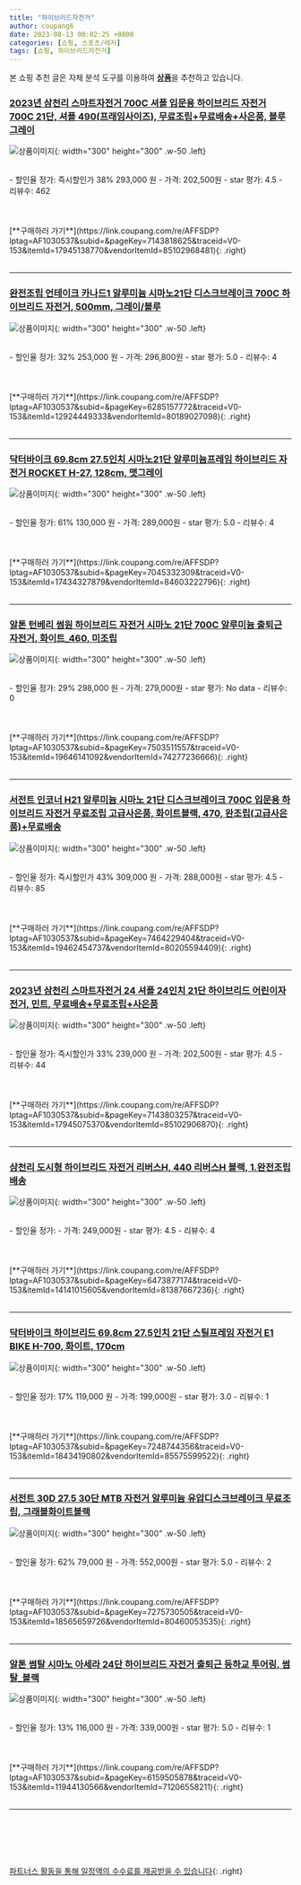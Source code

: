 ```yaml
---
title: "하이브리드자전거"
author: coupang6
date: 2023-08-13 00:02:25 +0800
categories: [쇼핑, 스포츠/레저]
tags: [쇼핑, 하이브리드자전거]
---
```


본 쇼핑 추천 글은 자체 분석 도구를 이용하여 [**상품**](https://link.coupang.com/a/bao1ui)을 추천하고 있습니다.

### [2023년 삼천리 스마트자전거 700C 셔플 입문용 하이브리드 자전거 700C 21단, 셔플 490(프래임사이즈), 무료조립+무료배송+사은품, 블루그레이](https://link.coupang.com/re/AFFSDP?lptag=AF1030537&subid=&pageKey=7143818625&traceid=V0-153&itemId=17945138770&vendorItemId=85102968481)

![상품이미지](https://thumbnail8.coupangcdn.com/thumbnails/remote/230x230ex/image/vendor_inventory/483f/2ea6a9e4de6e8adf725e93e5c0ea2d653d10bd32257e3aa3e033a8f229ee.png){: width="300" height="300" .w-50 .left}


<br>
- 할인율 정가: 즉시할인가 38%  293,000   원
- 가격: 202,500원
- star 평가: 4.5
- 리뷰수: 462
<br>
<br>
<br>
<br>
[**구매하러 가기**](https://link.coupang.com/re/AFFSDP?lptag=AF1030537&subid=&pageKey=7143818625&traceid=V0-153&itemId=17945138770&vendorItemId=85102968481){: .right}
<br>
<br>

---

### [완전조립 언테이크 카나드1 알루미늄 시마노21단 디스크브레이크 700C 하이브리드 자전거, 500mm, 그레이/블루](https://link.coupang.com/re/AFFSDP?lptag=AF1030537&subid=&pageKey=6285157772&traceid=V0-153&itemId=12924449333&vendorItemId=80189027098)

![상품이미지](https://thumbnail6.coupangcdn.com/thumbnails/remote/230x230ex/image/vendor_inventory/1393/a7597662a01c3a586f6ae9aaa02422da52587049c0d0830e646a2d1052ab.jpg){: width="300" height="300" .w-50 .left}


<br>
- 할인율 정가: 32%  253,000   원
- 가격: 296,800원
- star 평가: 5.0
- 리뷰수: 4
<br>
<br>
<br>
<br>
[**구매하러 가기**](https://link.coupang.com/re/AFFSDP?lptag=AF1030537&subid=&pageKey=6285157772&traceid=V0-153&itemId=12924449333&vendorItemId=80189027098){: .right}
<br>
<br>

---

### [닥터바이크 69.8cm 27.5인치 시마노21단 알루미늄프레임 하이브리드 자전거 ROCKET H-27, 128cm, 맷그레이](https://link.coupang.com/re/AFFSDP?lptag=AF1030537&subid=&pageKey=7045332309&traceid=V0-153&itemId=17434327879&vendorItemId=84603222796)

![상품이미지](https://thumbnail8.coupangcdn.com/thumbnails/remote/230x230ex/image/retail/images/2023/01/05/9/8/178497ad-527d-4a93-9d19-b031cc07e32b.jpg){: width="300" height="300" .w-50 .left}


<br>
- 할인율 정가: 61%  130,000   원
- 가격: 289,000원
- star 평가: 5.0
- 리뷰수: 4
<br>
<br>
<br>
<br>
[**구매하러 가기**](https://link.coupang.com/re/AFFSDP?lptag=AF1030537&subid=&pageKey=7045332309&traceid=V0-153&itemId=17434327879&vendorItemId=84603222796){: .right}
<br>
<br>

---

### [알톤 턴베리 썸원 하이브리드 자전거 시마노 21단 700C 알루미늄 출퇴근 자전거, 화이트_460, 미조립](https://link.coupang.com/re/AFFSDP?lptag=AF1030537&subid=&pageKey=7503511557&traceid=V0-153&itemId=19646141092&vendorItemId=74277236666)

![상품이미지](https://thumbnail7.coupangcdn.com/thumbnails/remote/230x230ex/image/vendor_inventory/a62a/b4b42111549e342c1b3f35b2c0cce1dc565fffcc2d6694c20c66d0e2d73a.jpg){: width="300" height="300" .w-50 .left}


<br>
- 할인율 정가: 29%  298,000   원
- 가격: 279,000원
- star 평가: No data
- 리뷰수: 0
<br>
<br>
<br>
<br>
[**구매하러 가기**](https://link.coupang.com/re/AFFSDP?lptag=AF1030537&subid=&pageKey=7503511557&traceid=V0-153&itemId=19646141092&vendorItemId=74277236666){: .right}
<br>
<br>

---

### [서전트 인코너 H21 알루미늄 시마노 21단 디스크브레이크 700C 입문용 하이브리드 자전거 무료조립 고급사은품, 화이트블랙, 470, 완조립(고급사은품)+무료배송](https://link.coupang.com/re/AFFSDP?lptag=AF1030537&subid=&pageKey=7464229404&traceid=V0-153&itemId=19462454737&vendorItemId=80205594409)

![상품이미지](https://thumbnail8.coupangcdn.com/thumbnails/remote/230x230ex/image/vendor_inventory/efac/13f016712808d62283218e2c1ce95d08cd559d5fd789e589baebd5be7cab.png){: width="300" height="300" .w-50 .left}


<br>
- 할인율 정가: 즉시할인가 43%  309,000   원
- 가격: 288,000원
- star 평가: 4.5
- 리뷰수: 85
<br>
<br>
<br>
<br>
[**구매하러 가기**](https://link.coupang.com/re/AFFSDP?lptag=AF1030537&subid=&pageKey=7464229404&traceid=V0-153&itemId=19462454737&vendorItemId=80205594409){: .right}
<br>
<br>

---

### [2023년 삼천리 스마트자전거 24 셔플 24인치 21단 하이브리드 어린이자전거, 민트, 무료배송+무료조립+사은품](https://link.coupang.com/re/AFFSDP?lptag=AF1030537&subid=&pageKey=7143803257&traceid=V0-153&itemId=17945075370&vendorItemId=85102906870)

![상품이미지](https://thumbnail10.coupangcdn.com/thumbnails/remote/230x230ex/image/vendor_inventory/1902/84857b05ec786ffd3b135e3796507ce9b794907f92fa6c3f51bce98ebc41.png){: width="300" height="300" .w-50 .left}


<br>
- 할인율 정가: 즉시할인가 33%  239,000   원
- 가격: 202,500원
- star 평가: 4.5
- 리뷰수: 44
<br>
<br>
<br>
<br>
[**구매하러 가기**](https://link.coupang.com/re/AFFSDP?lptag=AF1030537&subid=&pageKey=7143803257&traceid=V0-153&itemId=17945075370&vendorItemId=85102906870){: .right}
<br>
<br>

---

### [삼천리 도시형 하이브리드 자전거 리버스H, 440 리버스H 블랙, 1.완전조립배송](https://link.coupang.com/re/AFFSDP?lptag=AF1030537&subid=&pageKey=6473877174&traceid=V0-153&itemId=14141015605&vendorItemId=81387667236)

![상품이미지](https://thumbnail10.coupangcdn.com/thumbnails/remote/230x230ex/image/vendor_inventory/4f6c/d580e46a14bbf8c5665fbd8e7f89907102dbc13b9d8e12ac9f70e6b8a686.jpg){: width="300" height="300" .w-50 .left}


<br>
- 할인율 정가: 
- 가격: 249,000원
- star 평가: 4.5
- 리뷰수: 4
<br>
<br>
<br>
<br>
[**구매하러 가기**](https://link.coupang.com/re/AFFSDP?lptag=AF1030537&subid=&pageKey=6473877174&traceid=V0-153&itemId=14141015605&vendorItemId=81387667236){: .right}
<br>
<br>

---

### [닥터바이크 하이브리드 69.8cm 27.5인치 21단 스틸프레임 자전거 E1 BIKE H-700, 화이트, 170cm](https://link.coupang.com/re/AFFSDP?lptag=AF1030537&subid=&pageKey=7248744356&traceid=V0-153&itemId=18434190802&vendorItemId=85575599522)

![상품이미지](https://thumbnail10.coupangcdn.com/thumbnails/remote/230x230ex/image/retail/images/2023/04/06/13/1/ed8372ef-297d-430a-890b-0716993a7272.jpg){: width="300" height="300" .w-50 .left}


<br>
- 할인율 정가: 17%  119,000   원
- 가격: 199,000원
- star 평가: 3.0
- 리뷰수: 1
<br>
<br>
<br>
<br>
[**구매하러 가기**](https://link.coupang.com/re/AFFSDP?lptag=AF1030537&subid=&pageKey=7248744356&traceid=V0-153&itemId=18434190802&vendorItemId=85575599522){: .right}
<br>
<br>

---

### [서전트 30D 27.5 30단 MTB 자전거 알루미늄 유압디스크브레이크 무료조립, 그래블화이트블랙](https://link.coupang.com/re/AFFSDP?lptag=AF1030537&subid=&pageKey=7275730505&traceid=V0-153&itemId=18565659726&vendorItemId=80460053535)

![상품이미지](https://thumbnail7.coupangcdn.com/thumbnails/remote/230x230ex/image/vendor_inventory/8200/4422d47d7193dd1449a70ffc920a86f279dfb2cd7f09c62ceab279360e4f.png){: width="300" height="300" .w-50 .left}


<br>
- 할인율 정가: 62%  79,000   원
- 가격: 552,000원
- star 평가: 5.0
- 리뷰수: 2
<br>
<br>
<br>
<br>
[**구매하러 가기**](https://link.coupang.com/re/AFFSDP?lptag=AF1030537&subid=&pageKey=7275730505&traceid=V0-153&itemId=18565659726&vendorItemId=80460053535){: .right}
<br>
<br>

---

### [알톤 썸탈 시마노 아세라 24단 하이브리드 자전거 출퇴근 등하교 투어링, 썸탈_블랙](https://link.coupang.com/re/AFFSDP?lptag=AF1030537&subid=&pageKey=6159505878&traceid=V0-153&itemId=11944130566&vendorItemId=71206558211)

![상품이미지](https://thumbnail7.coupangcdn.com/thumbnails/remote/230x230ex/image/vendor_inventory/2e97/4cdd364083b7cf90ee67a9a6cdc7ab3b861b6eca42a8a778a10e177079d6.jpg){: width="300" height="300" .w-50 .left}


<br>
- 할인율 정가: 13%  116,000   원
- 가격: 339,000원
- star 평가: 5.0
- 리뷰수: 1
<br>
<br>
<br>
<br>
[**구매하러 가기**](https://link.coupang.com/re/AFFSDP?lptag=AF1030537&subid=&pageKey=6159505878&traceid=V0-153&itemId=11944130566&vendorItemId=71206558211){: .right}
<br>
<br>

---
<br><br><br><br><br> [파트너스 활동을 통해 일정액의 수수료를 제공받을 수 있습니다](https://link.coupang.com/a/bao1ui){: .right}